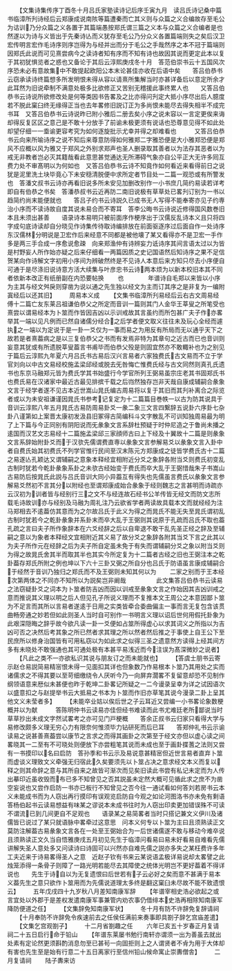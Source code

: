 <!-- { "loadSidebar": true } -->
　　【文集诗集传序丁酉冬十月吕氏家塾读诗记后序壬寅九月　读吕氏诗记桑中篇　　书临漳所刋诗经后云郑康成说南陔等篇遭秦而亡其义则与众篇之义合编故存至毛公为诂训乃分众篇之义各置于其篇端愚按郑氏谓三篇之义本与众篇之义合编者是也然遂以为诗与义皆出于先秦诗亾而义犹存至毛公乃分众义各置篇端则失之矣后汉卫宏传明言宏作毛诗序则序岂得为与经并出而分于毛公之手哉然序之本不冠于篇端则因郑氏此说而可见熹尝病今之读诗者知有序而不知有诗也故因其说而更定此本以复于其初犹惧览者之惑也又备论于其后云淳熙庚戌冬十月　答范伯崇书云十五国风次序恐未必有意故集中不敢提起欧阳公本末论甚佳亦收在后语中矣　　答吕伯恭书云窃承读诗终篇想多所发明恨未得从容以请熹所集解当时亦甚详备后以意定所余才此耳然为旧说牵制不满意处极多比欲修正又苦别无稽援此事终累人也　　又答吕伯恭书云诗说所欲修改处是何等类因书告畧及之比亦得问刋定大抵小序尽出后人臆度若不脱此窠臼终无缘得正当也去年畧修旧説订正为多尚恨未能尽去得失相半不成完书耳　又答吕伯恭书云诗说昨已附小雅后二册去矣小序之说未容以一言定更俟来诲却得反复区区之意己是不敢十分放手了前谕未极更须有说话也恐尊意见得不如此处却望仔细一一埀谕更容考究为如何逐旋批示尤幸并得之却难看也　　　又答吕伯恭书云向来所喻诗序之说不知后来尊意防得如何雅郑二字雅恐便是大小雅郑恐便是郑风不应概以风为雅又于郑风之外别求郑声也圣人删录取其善者以为法存其恶者以为戒无非教者岂必灭其籍哉看此意思甚觉通达无所滞碍气象亦自公平正大无许多囘互费力处不审髙明以为何如也　又答吕伯恭书云诗不知竟作如何看近来看得前日之说犹是泥里洗土块毕竟心下未安穏清脱便中求所定者节目处一二篇一观恐或有所警发也　答潘文叔书云诗亦再看旧说多所未安见加删改别作一小书庶几简约易读若详考即自有伯恭之书矣　答潘恭叔书云近再防二南旧说极有草草处已畧刋订别为一书以趋简约尚末能便就也　　答吕子约书云诗説久已成书无人写得不能奉寄亦见子约専治小序而不读诗故自度其说未易合而不寄耳　答李公晦书云诗说近修得国风数巻旧本且未须出甚善　　语录诗本易明只被前面序作梗序出于汉儒反乱诗本义且只将四字成句底诗读却自分晓见作诗集传待取诗编排放在前面驱逐序过后面自作一处诗序东汉儒林分明说是卫宏作后来经意不同都是被他壊了某又看得亦不是卫宏一手作多是两三手合成一序愈说愈疎　向来郑渔仲有诗辨妄力诋诗序其间言语太过以为皆是村野妄人所作始亦疑之后来仔细看一两篇因质之史记国语然后知诗序之果不足信　贺某向作诗解文字初用小序间为辨破然终是不见诗人本意后来方知只尽去小序便自可通于是尽涤旧说诗意方活大续集与叶彦忠书云诗两本烦为以新本校旧本其不同者依新本改正有纸册副在内恐要帖换
　　也　　　　年谱诗自毛郑以来皆以小序为主其与经文舛戾则穿凿为说以通之先生独以经文为主而订其序之是非复为一编附寘经后以还其旧】
　　周易本义成
　　【文集书临漳所刋易经后云右古文周易经傅十二篇亡友东莱吕祖谦伯恭父之所定而音训一篇则其门人金华王莘叟之所笔受也熹尝以谓易经本为卜筮而作皆因吉凶以示训戒故其言虽约而所包甚广夫子作亦畧举其一端以见凡例而已然自诸儒分经合之后学者便文取义往往未及玩心全经而遽执之一端以为定说于是一卦一爻仅为一事而易之为用反有所局而无以通乎天下之故若是者熹葢病之是以三复伯恭父之书而有发焉非特为其章句之近古而已也音训则妄意其犹或有所遗脱莘叟葢言书甫毕而伯恭父殁是则固宜然亦不敢輙补也为之别见于篇后云淳熙九年夏六月吕氏书古易后汉兴言易者六家独费氏古文易而不立于学官刘向以中古文易经校施孟梁邱经或脱去旡咎悔亡惟费氏经与古文同然则真孔氏遗书也东京马融郑元皆为费氏学其书始盛行今学官所列王弼易虽宗庄老其书固郑氏书也费氏易在汉诸家中最近古最见排摈千载之后岿然独存岂非天哉自康成辅嗣合彖象文言于经学者遂不见古本近世嵩山晁氏编古周易将以复于其旧而其刋补离合之际览者或以为未安祖谦谨因晁氏书参考记复定为十二篇篇目巻帙一以古为防其说具于音训云淳熙八年五月晁氏古易防周易卦爻一彖二象三文言四繋辞五说卦六序卦七杂卦八谨第如上案晋太康初发汲县旧冢得古简编科斗文字散乱不可训知独周易最为明了上下篇与今正同别有阴阳说而旡彖象文言系辞杜预疑于时仲尼造之于鲁尚未播之逺国而汉艺文志易经十二篇施孟梁邱三家顔师古曰上下经及十翼故十二篇是则彖象文言系辞始附卦爻而于汉欤先儒谓费直専以彖象文言参解易爻以彖象文言入卦中者自费氏始其初费氏不列学官惟行民间至汉末陈元方郑康成之徒皆学费氏古十二篇之易遂亾孔颖达又谓辅嗣之意象本释经宜相附近分爻之象辞各附当爻则费氏初变乱古制时犹若今乾卦彖象系卦之未欤古经始变于费氏而卒大乱于王弼惜哉朱子书嵩山古易防后按晁氏此説与吕氏音训大同小异葢互有得失也先儒虽言费氏以彖象文言参解易爻然初不言其分以附经也至谓郑康成始合彖象于经则魏志之言甚明而诗疏亦云汉初为训者皆与经别行三之文不与经连故石经书公羊传皆无经文而防文志所载毛诗故训亦与经别及马融为周礼注乃云欲省学者两读故具载本文而就经经为注马郑相去不逺葢仿其意而为之尔故吕氏于此义为得之而晁氏不能无失至晁氏谓初乱古制时犹若今之乾卦彖象并系卦末而卒大乱于王弼则其说原于孔疏而吕氏不取也葢孔疏之言曰夫子所作象辞本在六爻经辞之后以自卑退不敢干乱先圣正经之辞及至辅嗣之意以为象者本释经文宜相附近其义易了故分爻之象辞各附其当爻下言之此其以为夫子所作元在经辞之后为夫子所自定虽未免于有失而谓辅嗣分爻之象以附当爻则为得之故晁氏舍其半而取其半也其实今所定复为十二篇者古经之旧也王弼注本之乾卦葢存郑氏所附之例也坤以下六十三卦又弼之所自分也吕氏于防语虽言康成辅嗣合于经然于音训乃独归之郑氏而不及王弼则未知其何以为
　　二家之别而于王本经次第两体之不同亦不知所以为説矣岂非阚哉　　　　　此文集答吕伯恭书云读易之法窃疑卦爻之词本为卜筮者防吉凶而因以训戒至彖象文言之作始因其吉凶训戒之意而推说其义理以明之后人但见孔子所说义理而不复推本文王周公之本意因鄙卜筮为不足言而其所以言易者遂逺于日用之实类皆牵合委曲偏主一事而言无复包含该贯曲畅旁通之妙若但如此则圣人当时自可别作一书明言义理以诏后世何用假托卦象为此艰深隠晦之辞乎故今欲凡读一卦一爻便如占筮所得虚心以求其词义之所指以为吉凶可否之决然后考其象之所已然者求其理之所以然者然后推之于事使上自王公下至民庶所以修身治国皆有可用私窃以为如此求之似得三圣之遗意然方读得上经其间方多有未晓处不敢强通也其可通处极有本甚平易浅近而今注误为髙深微妙之说者】
　　【凡此之类不一亦欲私识其说与朋友订之而未能就也】
　　【答虞士朋书云寄示赵仓易説简易精宻恨未得一见面扣其详也但象数乃作易根本卜筮乃其用处之实而诸儒求之不得其要以至苛细缴绕令人厌听今乃一向屏弃濶畧不复留意却恐不见制作纲领语意来厯似未甚便也昨于乾坤二卦畧记所疑之一二今谩录呈幸为详之试因语次以盛意扣之与赵提举书云大抵易之书本为卜筮而作旧亦草笔其说今漫录二卦上呈其他文义未莹者多】
　　【未能卒业姑以俟后世之子云耳近又尝编一小书畧论象数梗概并以为献　　　答陈明仲书云读易亦佳但经书难读而此书尤难廷老所鄙说当时草草抄出未成文字然试畧考之亦可见门戸梗概　　答余正叔书云归家只看得大学与易修改颇多义理无穷心力有限奈何惟须毕力钻研死而后已耳　　答郑仲礼书云示谕读易之说甚善熹葢尝以康节之言求之而得其画卦之次第至于经文亦但以虚心读之间畧晓其一二至有不可晓处则便放下亦尝粗笔其说而未成也至于画卦揲蓍之法则又尝有一书摸印以名曰启防　答孙季和书云示及易说意甚精宻但近世言易者直弃卜筮而虚谈义理致文义牵强无归宿此久矣要须先以卜筮占决之意求经文本义而复以释之则其命辞之意与其所自来之故皆可渐次而见矣旧读此书尝有私记未定而为人传出摹印近虽收毁而布已多不知曾见之否其説虽未定然大概可见循此求之庶不为凿空妄说也又尝作启防一书亦已板行不知曾见之否今往一通试看如何答刘若房书云本义未能成书而为人窃出再行摸印有误观览启防自今观之如论河图洛书亦未免有剩语　　答杨伯起书云读易想益有味某之谬说本未成书往时为人窃出印卖更加错误殊不可读不谓流已到几间更自不足观也　　语录某之易简畧者当时只搭记兼文义伊川及诸儒皆已说过了某只就语脉中畧牵过这意思　问本义何专以卜筮为主曰且须熟读正文莫防注解葢古易彖象文言各在一处至王弼始合为一后世诸儒遂不敢与移动今难卒说且须熟读正文久当自悟雅庚戌五月初见先生于临漳问看易曰易未好看易自难看先儒讲解失圣人意处多又问读诗曰诗固可以兴然亦自难先儒之説亦多失之某枉费许多年工夫近来于诗易畧得圣人之意　近赵子钦有书来云某说语孟极详易说却太畧譬之此烛笼添得一条骨子则障了一路光明若能尽去其障使之统体光明岂不更好葢着不得详说也　　先生于诗自以为无复遗恨曰后世若有子云必好之矣而意不甚满于易本义葢先生之意只欲作卜筮用而为先儒说道理太多终是翻这窠臼未尽故不能不致遗恨云】
　　五年戊戌四十九岁秋八月差知南康军辞
　　【年谱宰相史浩必欲起之或言宜处以外郡于是差权发遣南康军事兼管内劝农事仍借绯本史浩再相除知南康军降防便道之任】
　　【文集辞免知南康军状】
　　冬十月有防不许辞免复辞请祠
　　【十月奉防不许辞免令疾速前去之任侯任满前来奏事即具劄子辞乞宫庙差遣】
　　【文集乞宫观劄子】
　　十二月省劄趣之任
　　六年已亥五十岁春正月复请祠二十五日启行命于铅山
　　【年谱东莱屡书勉行南轩亦谓须一出为善虽去就出处素有定论然更须斟酌消息勿至已甚茍一向固拒则上之人谓贤者不肻为用于大体却有害也先生至是始有行意二十五日离家行至信州铅山候命寓止崇夀僧舎】
　　二月复请祠
　　陆子夀来访
